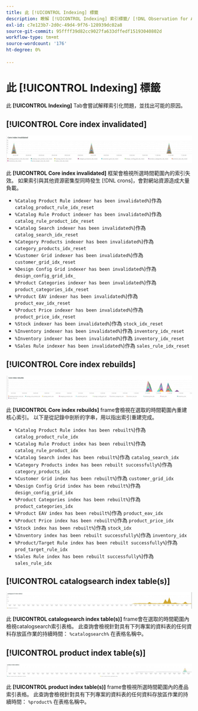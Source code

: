 ```yaml
---
title: 此 [!UICONTROL Indexing] 標籤
description: 瞭解 [!UICONTROL Indexing] 索引標籤/ [!DNL Observation for Adobe Commerce].
exl-id: c7e123b7-2d0c-49d4-9f76-128939dc02a8
source-git-commit: 95ffff39d82cc9027fa633dffedf15193040802d
workflow-type: tm+mt
source-wordcount: '176'
ht-degree: 0%

---
```


# 此 [!UICONTROL Indexing] 標籤

此 **[!UICONTROL Indexing]** Tab會嘗試解釋索引化問題，並找出可能的原因。

## [!UICONTROL Core index invalidated]

![核心索引已失效](../../assets/tools/observation-for-adobe-commerce/indexing-tab-1.jpg)

此 **[!UICONTROL Core index invalidated]** 框架會檢視所選時間範圍內的索引失效。 如果索引與其他資源密集型同時發生 [!DNL crons]，會對網站資源造成大量負載。

* `%Catalog Product Rule indexer has been invalidated%`)作為 `catalog_product_rule_idx_reset`
* `%Catalog Rule Product indexer has been invalidated%`)作為 `catalog_rule_product_idx_reset`
* `%Catalog Search indexer has been invalidated%`)作為 `catalog_search_idx_reset`
* `%Category Products indexer has been invalidated%`)作為 `category_products_idx_reset`
* `%Customer Grid indexer has been invalidated%`)作為 `customer_grid_idx_reset`
* `%Design Config Grid indexer has been invalidated%`)作為 `design_config_grid_idx_`
* `%Product Categories indexer has been invalidated%`)作為 `product_categories_idx_reset`
* `%Product EAV indexer has been invalidated%`)作為 `product_eav_idx_reset`
* `%Product Price indexer has been invalidated%`)作為 `product_price_idx_reset`
* `%Stock indexer has been invalidated%`)作為 `stock_idx_reset`
* `%Inventory indexer has been invalidated%`)作為 `inventory_idx_reset`
* `%Inventory indexer has been invalidated%`)作為 `inventory_idx_reset`
* `%Sales Rule indexer has been invalidated%`)作為 `sales_rule_idx_reset`

## [!UICONTROL Core index rebuilds]

![核心索引重建](../../assets/tools/observation-for-adobe-commerce/indexing-tab-2.jpg)

此 **[!UICONTROL Core index rebuilds]** frame會檢視在選取的時間範圍內重建核心索引。 以下是從記錄中剖析的字串，用以指出索引重建完成。

* `%Catalog Product Rule index has been rebuilt%`)作為 `catalog_product_rule_idx`
* `%Catalog Rule Product index has been rebuilt%`)作為 `catalog_rule_product_idx`
* `%Catalog Search index has been rebuilt%`)作為 `catalog_search_idx`
* `%Category Products index has been rebuilt successfully%`)作為 `category_products_idx`
* `%Customer Grid index has been rebuilt%`)作為 `customer_grid_idx`
* `%Design Config Grid index has been rebuilt%`)作為 `design_config_grid_idx`
* `%Product Categories index has been rebuilt%`)作為 `product_categories_idx`
* `%Product EAV index has been rebuilt%`)作為 `product_eav_idx`
* `%Product Price index has been rebuilt%`)作為 `product_price_idx`
* `%Stock index has been rebuilt%`)作為 `stock_idx`
* `%Inventory index has been rebuilt successfully%`)作為 `inventory_idx`
* `%Product/Target Rule index has been rebuilt successfully%`)作為 `prod_target_rule_idx`
* `%Sales Rule index has been rebuilt successfully%`)作為 `sales_rule_idx`


## [!UICONTROL catalogsearch index table(s)]

![catalogsearch索引表格](../../assets/tools/observation-for-adobe-commerce/indexing-tab-3.jpg)

此 **[!UICONTROL catalogsearch index table(s)]** frame會在選取的時間範圍內檢視catalogsearch索引表格。 此查詢會檢視針對具有下列專案的資料表的任何資料存放區作業的持續時間： `%catalogsearch%` 在表格名稱中。

## [!UICONTROL product index table(s)]

![產品索引表格](../../assets/tools/observation-for-adobe-commerce/indexing-tab-4.jpg)

此 **[!UICONTROL product index table(s)]** frame會檢視所選時間範圍內的產品索引表格。 此查詢會檢視針對具有下列專案的資料表的任何資料存放區作業的持續時間： `%product%` 在表格名稱中。
